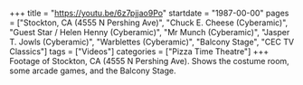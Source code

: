 +++
title = "https://youtu.be/6z7pjjao9Po"
startdate = "1987-00-00"
pages = ["Stockton, CA (4555 N Pershing Ave)", "Chuck E. Cheese (Cyberamic)", "Guest Star / Helen Henny (Cyberamic)", "Mr Munch (Cyberamic)", "Jasper T. Jowls (Cyberamic)", "Warblettes (Cyberamic)", "Balcony Stage", "CEC TV Classics"]
tags = ["Videos"]
categories = ["Pizza Time Theatre"]
+++
Footage of Stockton, CA (4555 N Pershing Ave). Shows the costume room, some arcade games, and the Balcony Stage. 
